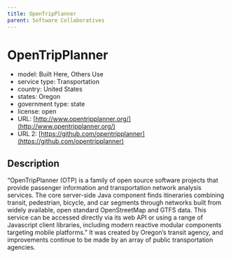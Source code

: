 ```yaml
---
title: OpenTripPlanner
parent: Software Collaboratives
---
```


# OpenTripPlanner

- model: Built Here, Others Use
- service type: Transportation
- country: United States
- states: Oregon
- government type: state
- license: open
- URL: [http://www.opentripplanner.org/](http://www.opentripplanner.org/)
- URL 2: [https://github.com/opentripplanner](https://github.com/opentripplanner)

## Description
“OpenTripPlanner (OTP) is a family of open source software projects that provide passenger information and transportation network analysis services. The core server-side Java component finds itineraries combining transit, pedestrian, bicycle, and car segments through networks built from widely available, open standard OpenStreetMap and GTFS data. This service can be accessed directly via its web API or using a range of Javascript client libraries, including modern reactive modular components targeting mobile platforms.” It was created by Oregon’s transit agency, and improvements continue to be made by an array of public transportation agencies.
